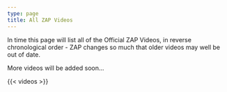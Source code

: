 ```yaml
---
type: page
title: All ZAP Videos
---
```


In time this page will list all of the Official ZAP Videos, in reverse chronological order - ZAP changes so much that older videos may well be out of date.

More videos will be added soon...

{{< videos >}}
